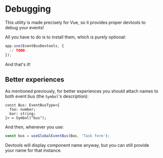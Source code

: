 # Debugging
This utility is made precisely for Vue, so it provides proper devtools to debug your events!

All you have to do is to install them, which is purely optional:
```ts
app.use(EventBusDevtools, {
  // TODO
});
```

And that's it!

## Better experiences
As mentioned previously, for better experiences you should attach names to both event bus (the `Symbol`'s description):
```ts{3}
const Bus: EventBusType<{
  foo: number;
  bar: string;
}> = Symbol("bus");
```
And then, whenever you use:
```ts
const bus = useGlobalEventBus(Bus, 'Task form');
```

Devtools will display component name anyway, but you can still provide your name for that instance.

